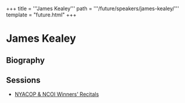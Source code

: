 +++
title = '''James Kealey'''
path = '''/future/speakers/james-kealey/'''
template = "future.html"
+++

<h1>James Kealey</h1>
<h2>Biography</h2>
<p></p>
<h2>Sessions</h2>
<ul><li><a href="/future/sessions/nyacop-ncoi-winners-recitals/">NYACOP & NCOI Winners' Recitals</a></li>

